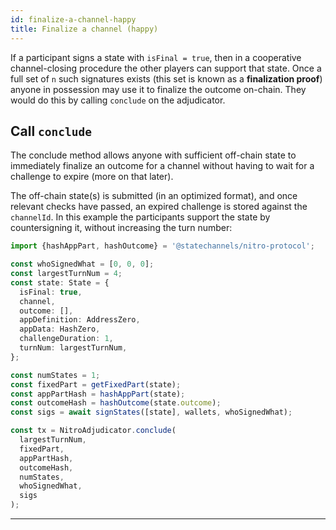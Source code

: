 ```yaml
---
id: finalize-a-channel-happy
title: Finalize a channel (happy)
---
```


If a participant signs a state with `isFinal = true`, then in a cooperative channel-closing procedure the other players can support that state. Once a full set of `n` such signatures exists \(this set is known as a **finalization proof**\) anyone in possession may use it to finalize the outcome on-chain. They would do this by calling `conclude` on the adjudicator.

## Call `conclude`

The conclude method allows anyone with sufficient off-chain state to immediately finalize an outcome for a channel without having to wait for a challenge to expire (more on that later).

The off-chain state(s) is submitted (in an optimized format), and once relevant checks have passed, an expired challenge is stored against the `channelId`. In this example the participants support the state by countersigning it, without increasing the turn number:

```typescript
import {hashAppPart, hashOutcome} = '@statechannels/nitro-protocol';

const whoSignedWhat = [0, 0, 0];
const largestTurnNum = 4;
const state: State = {
  isFinal: true,
  channel,
  outcome: [],
  appDefinition: AddressZero,
  appData: HashZero,
  challengeDuration: 1,
  turnNum: largestTurnNum,
};

const numStates = 1;
const fixedPart = getFixedPart(state);
const appPartHash = hashAppPart(state);
const outcomeHash = hashOutcome(state.outcome);
const sigs = await signStates([state], wallets, whoSignedWhat);

const tx = NitroAdjudicator.conclude(
  largestTurnNum,
  fixedPart,
  appPartHash,
  outcomeHash,
  numStates,
  whoSignedWhat,
  sigs
);

```

---
